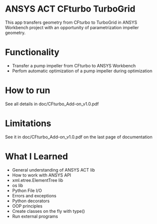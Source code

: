 # ANSYS ACT CFturbo TurboGrid
This app transfers geometry from CFturbo to TurboGrid in ANSYS Workbench project with an opportunity of parametrization
impeller geometry. 

# Functionality
- Transfer a pump impeller from CFturbo to ANSYS Workbench
- Perfom automatic optimization of a pump impeller during optimization

# How to run
See all details in doc/CFturbo_Add-on_v1.0.pdf

# Limitations
See it in doc/CFturbo_Add-on_v1.0.pdf on the last page of documentation

# What I Learned
- General understanding of ANSYS ACT lib
- How to work with ANSYS API
- xml.etree.ElementTree lib
- os lib
- Python File I/O 
- Errors and exceptions
- Python decorators
- OOP principles
- Create classes on the fly with type()
- Run external programs

